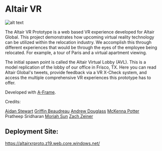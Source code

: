 # Altair VR

![alt text](https://github.com/altairorg/xrprototype/blob/main/altair-vr.PNG)

The Altair VR Prototype is a web based VR experience developed for Altair Global. This project demonstrates how upcoming virtual reality technology can be utilized within the relocation industry. We accomplish this through different experiences that would be through the eyes of the employee being relocated. For example, a tour of Paris and a virtual apartment viewing. 

The initial spawn point is called the Altair Virtual Lobby (AVL). This is a model replication of the lobby of our office in Frisco, TX. Here you can read Altair Global's tweets, provide feedback via a VR X-Check system, and access the multiple comprehensive VR experiences this prototype has to offer.

Developed with [A-Frame](https://aframe.io/). 

Credits: 

[Aidan Stewart](https://github.com/na-stewart)
[Griffin Beaudreau](https://github.com/CyberGriffin)
[Andrew Douglass](https://www.linkedin.com/in/andrew-douglass-7a7a5318b/)
[McKenna Potter](https://www.linkedin.com/in/mckenna-potter/)
Pratheep Sridharan
[Moriah Sun](https://www.linkedin.com/in/moriah-sun-66a665207/)
[Zach Zeiner](https://www.linkedin.com/in/zach-zeiner-987061191/)

## Deployment Site:
https://altairxrproto.z19.web.core.windows.net/
